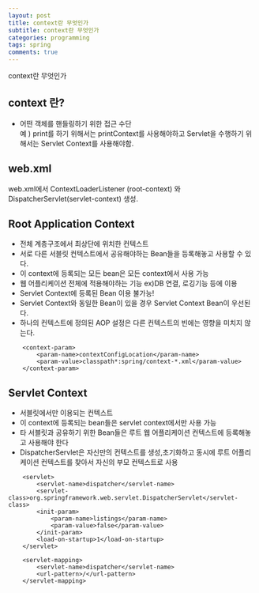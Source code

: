 ```yaml
---
layout: post
title: context란 무엇인가
subtitle: context란 무엇인가
categories: programming
tags: spring
comments: true
---
```

context란 무엇인가


## context 란?
- 어떤 객체를 핸들링하기 위한 접근 수단  
예 ) print를 하기 위해서는 printContext를 사용해야하고 Servlet을 수행하기 위해서는 Servlet Context를 사용해야함. 

## web.xml
web.xml에서 ContextLoaderListener (root-context) 와 DispatcherServlet(servlet-context) 생성.

## Root Application Context 
- 전체 계층구조에서 최상단에 위치한 컨텍스트
- 서로 다른 서블릿 컨텍스트에서 공유해야하는 Bean들을 등록해놓고 사용할 수 있다.  
- 이 context에 등록되는 모든 bean은 모든 context에서 사용 가능
- 웹 어플리케이션 전체에 적용해야하는 기능 ex)DB 연결, 로깅기능 등에 이용
- Servlet Context에 등록된 Bean 이용 불가능!
- Servlet Context와 동일한 Bean이 있을 경우 Servlet Context Bean이 우선된다.
- 하나의 컨텍스트에 정의된 AOP 설정은 다른 컨텍스트의 빈에는 영향을 미치지 않는다.
```
    <context-param>
        <param-name>contextConfigLocation</param-name>
        <param-value>classpath*:spring/context-*.xml</param-value>
    </context-param>
```

## Servlet Context
- 서블릿에서만 이용되는 컨텍스트
- 이 context에 등록되는 bean들은 servlet context에서만 사용 가능
- 타 서블릿과 공유하기 위한 Bean들은 루트 웹 어플리케이션 컨텍스트에 등록해놓고 사용해야 한다
- DispatcherServlet은 자신만의 컨텍스트를 생성,초기화하고 동시에 루트 어플리케이션 컨텍스트를 찾아서 자신의 부모 컨텍스트로 사용

```
    <servlet>
        <servlet-name>dispatcher</servlet-name>
        <servlet-class>org.springframework.web.servlet.DispatcherServlet</servlet-class>
        <init-param>
            <param-name>listings</param-name>
            <param-value>false</param-value>
        </init-param>
        <load-on-startup>1</load-on-startup>
    </servlet>
    
    <servlet-mapping>
        <servlet-name>dispatcher</servlet-name>
        <url-pattern>/</url-pattern>
    </servlet-mapping>
    
```